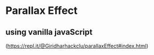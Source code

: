 # Parallax Effect 
## using vanilla javaScript

(https://repl.it/@Giridharhackclu/parallaxEffect#index.html)

